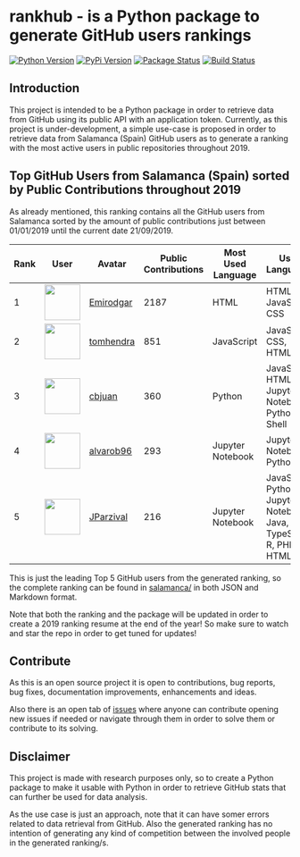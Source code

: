 # rankhub - is a Python package to generate GitHub users rankings

[![Python Version](https://img.shields.io/pypi/pyversions/rankhub.svg)](https://pypi.org/project/rankhub/)
[![PyPi Version](https://img.shields.io/pypi/v/rankhub.svg)](https://pypi.org/project/rankhub/)
[![Package Status](https://img.shields.io/pypi/status/rankhub.svg)](https://pypi.org/project/rankhub/)
[![Build Status](https://img.shields.io/travis/alvarob96/rankhub/master.svg?label=Travis%20CI&logo=travis&logoColor=white)](https://travis-ci.org/alvarob96/rankhub)

## Introduction

This project is intended to be a Python package in order to retrieve data from GitHub using 
its public API with an application token. Currently, as this project is under-development,
a simple use-case is proposed in order to retrieve data from Salamanca (Spain) GitHub users 
as to generate a ranking with the most active users in public repositories throughout 2019.

## Top GitHub Users from Salamanca (Spain) sorted by Public Contributions throughout 2019

As already mentioned, this ranking contains all the GitHub users from Salamanca sorted by the
amount of public contributions just between 01/01/2019 until the current date 21/09/2019.

| Rank | User | Avatar | Public Contributions | Most Used Language | Used Languages |
|------|------|--------|----------------------|--------------------|----------------|
| 1 | <img src='https://avatars0.githubusercontent.com/u/4302127?v=4&s=64' width='64'> | [Emirodgar](https://github.com/Emirodgar) | 2187 | HTML| HTML, JavaScript, CSS |
| 2 | <img src='https://avatars1.githubusercontent.com/u/32566274?v=4&s=64' width='64'> | [tomhendra](https://github.com/tomhendra) | 851 | JavaScript| JavaScript, CSS, HTML |
| 3 | <img src='https://avatars2.githubusercontent.com/u/2938045?v=4&s=64' width='64'> | [cbjuan](https://github.com/cbjuan) | 360 | Python| JavaScript, HTML, Jupyter Notebook, Python, Shell |
| 4 | <img src='https://avatars3.githubusercontent.com/u/36760800?v=4&s=64' width='64'> | [alvarob96](https://github.com/alvarob96) | 293 | Jupyter Notebook| Jupyter Notebook, Python |
| 5 | <img src='https://avatars3.githubusercontent.com/u/33935947?v=4&s=64' width='64'> | [JParzival](https://github.com/JParzival) | 216 | Jupyter Notebook| JavaScript, Python, Jupyter Notebook, Java, TypeScript, R, PHP, HTML |

This is just the leading Top 5 GitHub users from the generated ranking, so the complete ranking 
can be found in [salamanca/](https://github.com/alvarob96/rankhub/blob/master/salamanca) in both
JSON and Markdown format.

Note that both the ranking and the package will be updated in order to create a 2019 ranking resume
at the end of the year! So make sure to watch and star the repo in order to get tuned for updates!

## Contribute

As this is an open source project it is open to contributions, bug reports, bug fixes, documentation improvements, 
enhancements and ideas.

Also there is an open tab of [issues](https://github.com/alvarob96/rankhub/issues) where anyone can contribute opening 
new issues if needed or navigate through them in order to solve them or contribute to its solving.

## Disclaimer

This project is made with research purposes only, so to create a Python package to make it 
usable with Python in order to retrieve GitHub stats that can further be used for data analysis.

As the use case is just an approach, note that it can have somer errors related to data retrieval
from GitHub. Also the generated ranking has no intention of generating any kind of competition
between the involved people in the generated ranking/s.